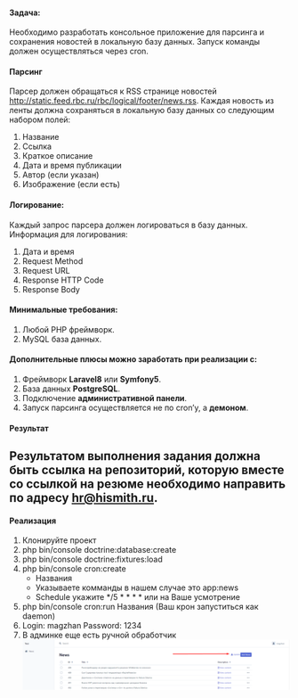 #### Задача:
Необходимо разработать консольное приложение для парсинга и сохранения новостей в
локальную базу данных. Запуск команды должен осуществляться через cron.

#### Парсинг
Парсер должен обращаться к RSS странице новостей
http://static.feed.rbc.ru/rbc/logical/footer/news.rss. Каждая новость из ленты должна сохраняться в
локальную базу данных со следующим набором полей:
1. Название
2. Ссылка
3. Краткое описание
4. Дата и время публикации
5. Автор (если указан)
6. Изображение (если есть)

#### Логирование:
Каждый запрос парсера должен логироваться в базу данных. Информация для логирования:
1. Дата и время
2. Request Method
3. Request URL
4. Response HTTP Code
5. Response Body

#### Минимальные требования:
1. Любой PHP фреймворк.
2. MySQL база данных.

#### Дополнительные плюсы можно заработать при реализации с:
1. Фреймворк **Laravel8** или **Symfony5**.
2. База данных **PostgreSQL**.
3. Подключение **административной панели**.
4. Запуск парсинга осуществляется не по cron’у, а **демоном**.

#### Результат
Результатом выполнения задания должна быть ссылка на репозиторий, которую вместе со
ссылкой на резюме необходимо направить по адресу hr@hismith.ru.
---

#### Реализация
1. Клонируйте проект
2. php bin/console doctrine:database:create
3. php bin/console doctrine:fixtures:load
4. php bin/console cron:create
    * Названия
    * Указываете комманды в нашем случае это app:news
    * Schedule укажите */5 * * * * или на Ваше усмотрение
5. php bin/console cron:run Названия (Ваш крон запуститься как daemon)
6. Login: magzhan Password: 1234
7. В админке еще есть ручной обработчик
![Screenshot](https://github.com/Yeleup/testTask2/blob/master/Screenshot_1.png?raw=true)
    
